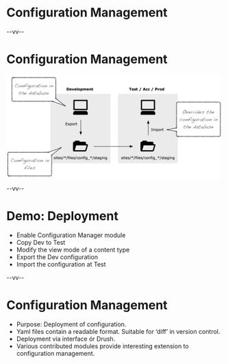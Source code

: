 # Configuration Management

--vv--

# Configuration Management
<!-- .slide: class="layout-image" -->

![Festival information page](assets/images/configuration-management-graphic.png)<!-- .element: style="width: 100%; heigth: 100%;" -->

--vv--

# Demo: Deployment
- Enable Configuration Manager module
- Copy Dev to Test
- Modify the view mode of a content type
- Export the Dev configuration
- Import the configuration at Test

--vv--

# Configuration Management
- Purpose: Deployment of configuration.
- Yaml files contain a readable format. Suitable for ‘diff’ in version control.
- Deployment via interface ór Drush.
- Various contributed modules provide interesting extension to configuration management.
